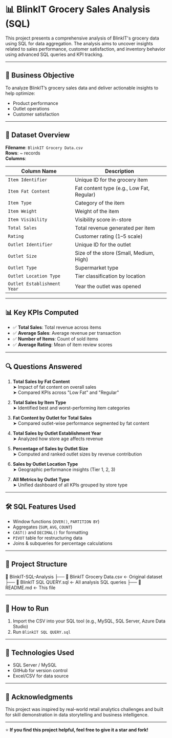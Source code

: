 # 📊 BlinkIT Grocery Sales Analysis (SQL)

This project presents a comprehensive analysis of BlinkIT's grocery data using SQL for data aggregation. The analysis aims to uncover insights related to sales performance, customer satisfaction, and inventory behavior using advanced SQL queries and KPI tracking.

---

## 🧠 Business Objective

To analyze BlinkIT’s grocery sales data and deliver actionable insights to help optimize:

- Product performance
- Outlet operations
- Customer satisfaction

---

## 📌 Dataset Overview

**Filename**: `BlinkIT Grocery Data.csv`  
**Rows**: ~ records  
**Columns**:

| Column Name              | Description                              |
|--------------------------|------------------------------------------|
| `Item Identifier`        | Unique ID for the grocery item           |
| `Item Fat Content`       | Fat content type (e.g., Low Fat, Regular)|
| `Item Type`              | Category of the item                     |
| `Item Weight`            | Weight of the item                       |
| `Item Visibility`        | Visibility score in-store                |
| `Total Sales`            | Total revenue generated per item         |
| `Rating`                 | Customer rating (1–5 scale)              |
| `Outlet Identifier`      | Unique ID for the outlet                 |
| `Outlet Size`            | Size of the store (Small, Medium, High)  |
| `Outlet Type`            | Supermarket type                         |
| `Outlet Location Type`   | Tier classification by location          |
| `Outlet Establishment Year` | Year the outlet was opened           |

---

## 📊 Key KPIs Computed

- ✅ **Total Sales**: Total revenue across items
- ✅ **Average Sales**: Average revenue per transaction
- ✅ **Number of Items**: Count of sold items
- ✅ **Average Rating**: Mean of item review scores

---

## 🔍 Questions Answered

1. **Total Sales by Fat Content**  
   ➤ Impact of fat content on overall sales  
   ➤ Compared KPIs across "Low Fat" and "Regular"

2. **Total Sales by Item Type**  
   ➤ Identified best and worst-performing item categories

3. **Fat Content by Outlet for Total Sales**  
   ➤ Compared outlet-wise performance segmented by fat content

4. **Total Sales by Outlet Establishment Year**  
   ➤ Analyzed how store age affects revenue

5. **Percentage of Sales by Outlet Size**  
   ➤ Computed and ranked outlet sizes by revenue contribution

6. **Sales by Outlet Location Type**  
   ➤ Geographic performance insights (Tier 1, 2, 3)

7. **All Metrics by Outlet Type**  
   ➤ Unified dashboard of all KPIs grouped by store type

---

## 🛠️ SQL Features Used

- Window functions (`OVER()`, `PARTITION BY`)
- Aggregates (`SUM`, `AVG`, `COUNT`)
- `CAST()` and `DECIMAL()` for formatting
- `PIVOT` table for restructuring data
- Joins & subqueries for percentage calculations

---

## 📂 Project Structure

📁 BlinkIT-SQL-Analysis
├── 📄 BlinkIT Grocery Data.csv ← Original dataset
├── 📄 BlinkIT SQL QUERY.sql ← All analysis SQL queries
├── 📄 README.md ← This file



---

## 🚀 How to Run

1. Import the CSV into your SQL tool (e.g., MySQL, SQL Server, Azure Data Studio)
2. Run `BlinkIT SQL QUERY.sql`

---

## 🧰 Technologies Used

- SQL Server / MySQL
- GitHub for version control
- Excel/CSV for data source

---

## 🙌 Acknowledgments

This project was inspired by real-world retail analytics challenges and built for skill demonstration in data storytelling and business intelligence.

---

⭐ **If you find this project helpful, feel free to give it a star and fork!**


